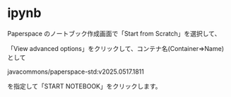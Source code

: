 # ipynb

Paperspace のノートブック作成画面で「Start from Scratch」を選択して、

「View advanced options」をクリックして、コンテナ名(Container⇒Name)として

javacommons/paperspace-std:v2025.0517.1811

を指定して「START NOTEBOOK」をクリックします。
